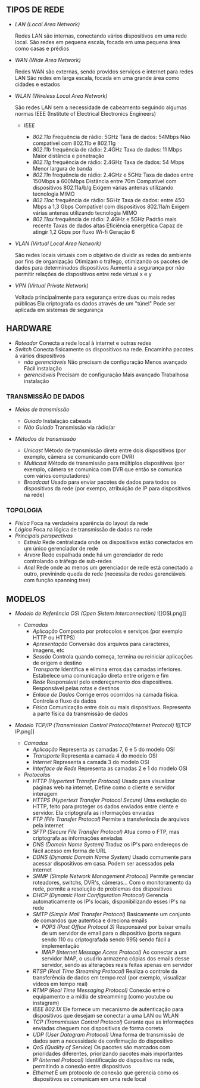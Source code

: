 ## TIPOS DE REDE

- *LAN (Local Area Network)*

	Redes LAN são internas, conectando vários dispositivos em uma rede local. São redes em pequena escala, focada em uma pequena área como casas e prédios

- *WAN (Wide Area Network)*

	Redes WAN são externas, sendo providos serviços e internet para redes LAN
	São redes em larga escala, focada em uma grande área como cidades e estados

- *WLAN (Wireless Local Area Network)*

	São redes LAN sem a necessidade de cabeamento seguindo algumas normas IEEE (Institute of Electrical Electronics Engineers)

	- *IEEE*
		
		- *802.11a*
			Frequência de rádio: 5GHz
			Taxa de dados: 54Mbps
			Não compatível com 802.11b e 802.11g
		- *802.11b*
			frequência de rádio: 2.4GHz
			Taxa de dados: 11 Mbps
			Maior distância e penetração
		- *802.11g*
			frequência de rádio: 2.4GHz
			Taxa de dados: 54 Mbps
			Menor largura de banda
		- *802.11n*
			frequência de rádio: 2.4GHz e 5GHz
			Taxa de dados entre 150Mbps a 600Mbps
			Distância entre 70m
			Compatível com dispositivos 802.11a/b/g
			Exigem várias antenas utilizando tecnologia MIMO
		- *802.11ac*
			frequência de rádio: 5GHz
			Taxa de dados: entre 450 Mbps a 1,3 Gbps
			Compatível com dispositivos 802.11a/n
			Exigem várias antenas utilizando tecnologia MIMO
		- *802.11ax*
			frequência de rádio: 2.4GHz e 5GHz
			Padrão mais recente
			Taxas de dados altas
			Eficiência energética
			Capaz de atingir 1,2 Gbps por fluxo
			Wi-fi Geração 6

- *VLAN (Virtual Local Area Network)*
	
	São redes locais virtuais com o objetivo de dividir as redes do ambiente por fins de organização
	Otimizam o tráfego, otimizando os pacotes de dados para determinados dispositivos
	Aumenta a segurança por não permitir relações de dispositivos entre rede virtual x e y
	
- *VPN (Virtual Private Network)*

	Voltada principalmente para segurança entre duas ou mais redes públicas
	Ela criptografa os dados através de um "túnel"
	Pode ser aplicada em sistemas de segurança

## HARDWARE

- *Roteador*
	Conecta a rede local à internet e outras redes
- *Switch*
	Conecta fisicamente os dispositivos na rede. Encaminha pacotes à vários dispositivos
	- *não gerenciáveis*
		Não precisam de configuração
		Menos avançado
		Fácil instalação
	- *gerenciáveis*
		Precisam de configuração
		Mais avançado
		Trabalhosa instalação

### TRANSMISSÃO DE DADOS

- *Meios de transmissão*
	- *Guiado*
		Instalação cabeada
	- *Não Guiado*
		Transmissão via rádio/ar
	
- *Métodos de transmissão*
	- *Unicast*
		Método de transmissão direta entre dois dispositivos (por exemplo, câmera se comunicando com DVR)
	- *Multicast*
		Método de transmissão para múltiplos dispositivos (por exemplo, câmera se comunica com DVR que então se comunica com vários computadores)
	- *Broadcast*
		Usado para enviar pacotes de dados para todos os dispositivos da rede (por exempo, atribuição de IP para dispositivos na rede)

### TOPOLOGIA

- *Física*
	Foca na verdadeira aparência do layout da rede
- *Lógica*
	Foca na lógica de transmissão de dados na rede
- *Principais perspectivas*
	- *Estrela*
		Rede centralizada onde os dispositivos estão conectados em um único gerenciador de rede
	- *Árvore*
		Rede espalhada onde há um gerenciador de rede controlando o tráfego de sub-redes
	- *Anel*
		Rede onde ao menos um gerenciador de rede está conectado a outro, previnindo queda de rede (necessita de redes gerenciáveis com função spanning tree)

## MODELOS

- *Modelo de Referência OSI (Open Sistem Interconnection)* 
	![[OSI.png]]
	- *Camadas*
		- *Aplicação*
			Composto por protocolos e serviços (por exemplo HTTP ou HTTPS)
		- *Apresentação*
			Conversão dos arquivos para caracteres, imagens, etc
		- *Sessão*
			Controla quando começa, termina ou reiniciar aplicações de origem e destino
		- *Transporte*
			Identifica e elimina erros das camadas inferiores. Estabelece uma comunicação direta entre origem e fim
		- *Rede*
			Responsável pelo endereçamento dos dispositivos. Responsável pelas rotas e destinos
		- *Enlace de Dados*
			Corrige erros ocorridos na camada física. Controla o fluxo de dados
		- *Física*
			Comunicação entre dois ou mais dispositivos. Representa a parte física da transmissão de dados

- *Modelo TCP/IP (Transmission Control Protocol/Internet Protocol)*
	![[TCP IP.png]]
	- *Camadas*
		- *Aplicação*
			Representa as camadas 7, 6 e 5 do modelo OSI
		- *Transporte*
			Representa a camada 4 do modelo OSI
		- *Internet*
			Representa a camada 3 do modelo OSI
		- *Interface de Rede*
			Representa as camadas 2 e 1 do modelo OSI
	- *Protocolos*
		- *HTTP (Hypertext Transfer Protocol)*
			Usado para visualizar páginas web na internet. Define como o cliente e servidor interagem
		- *HTTPS (Hypertext Transfer Protocol Secure)*
			Uma evolução do HTTP, feito para proteger os dados enviados entre ciente e servidor. Ela criptografa as informações enviadas
		- *FTP (File Transfer Protocol)*
			Permite a transferência de arquivos pela internet
		- *SFTP (Secure File Transfer Protocol)*
			Atua como o FTP, mas criptografa as informações enviadas
		- *DNS (Domain Name System)*
			Traduz os IP's para endereços de fácil acesso em forma de URL
		- *DDNS (Dynamic Domain Name System)*
			Usado comumente para acessar dispositivos em casa. Podem ser acessados pela internet
		- *SNMP (Simple Network Management Protocol)*
			Permite gerenciar roteadores, switchs, DVR's, câmeras... Com o monitoramento da rede, permite a resolução de problemas dos dispositivos
		-  *DHCP (Dynamic Host Configuration Protocol)*
			Gerencia automaticamente os IP's locais, disponibilizando esses IP's na rede
		- *SMTP (Simple Mail Transfer Protocol)*
			Basicamente um conjunto de comandos que autentica e direciona emails 
			- *POP3 (Post Office Protocol 3)*
				Responsável por baixar emails de um servidor de email para o dispositivo (porta segura sendo 110 ou criptografada sendo 995) sendo fácil a implementação
			- *IMAP (Internet Message Acess Protocol)*
				Ao conectar a um servidor IMAP, o usuário armazena cópias dos emails desse servidor, sendo as alterações reais feitas apenas em servidor
		- *RTSP (Real Time Streaming Protocol)*
			Realiza o controle da transferência de dados em tempo real (por exemplo, visualizar vídeos em tempo real)
		- *RTMP (Real Time Messaging Protocol)*
			Conexão entre o equipamento e a mídia de streamming (como youtube ou instagram)
		- *IEEE 802.1X*
			Ele fornece um mecanismo de autenticação para dispositivos que desejam se conectar a uma LAN ou WLAN
		- *TCP (Transmission Control Protocol)*
			Garante que as informações enviadas cheguem nos dispositivos de forma correta
		- *UDP (User Datagram Protocol)*
			Uma forma de transmissão de dados sem a necessidade de confirmação do dispositivo
		- *QoS (Quality of Service)*
			Os pacotes são marcados com prioridades diferentes, priorizando pacotes mais importantes
		- *IP (Internet Protocol)*
			Identificação do dispositivo na rede, permitindo a conexão entre dispositivos
		- *Ethernet*
			É um protocolo de conexão que gerencia como os dispositivos se comunicam em uma rede local